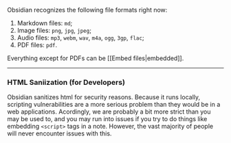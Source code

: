 Obsidian recognizes the following file formats right now:

1. Markdown files: `md`;
2. Image files: `png`, `jpg`, `jpeg`;
3. Audio files: `mp3`, `webm`, `wav`, `m4a`, `ogg`, `3gp`, `flac`;
4. PDF files: `pdf`.

Everything except for PDFs can be [[Embed files|embedded]].

---


### HTML Saniization (for Developers)

Obsidian sanitizes html for security reasons. Because it runs locally, scripting vulnerabilities are a more serious problem than they would be in a web applications. Acordingly, we are probably a bit more strict than you may be used to, and you may run into issues if you try to do things like embedding `<script>` tags in a note. However, the vast majority of people will never encounter issues with this. 

